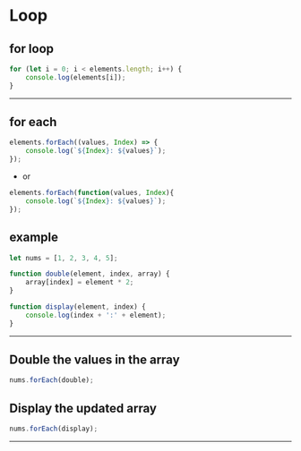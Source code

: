 # Loop

## for loop
```javascript
for (let i = 0; i < elements.length; i++) {
    console.log(elements[i]);
}
```

---

## for each
```javascript
elements.forEach((values, Index) => {
    console.log(`${Index}: ${values}`);
});
```

- or
  
```javascript
elements.forEach(function(values, Index){
    console.log(`${Index}: ${values}`);
});
```

## example
```javascript
let nums = [1, 2, 3, 4, 5];

function double(element, index, array) {
    array[index] = element * 2;
}

function display(element, index) {
    console.log(index + ':' + element);
}
```

---

## Double the values in the array
```javascript
nums.forEach(double);
```

## Display the updated array
```javascript
nums.forEach(display);
```

---